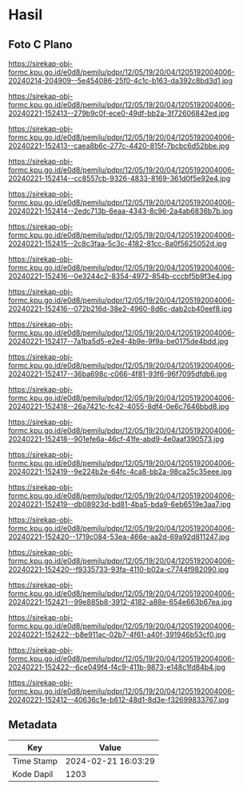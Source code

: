 # Hasil

## Foto C Plano

https://sirekap-obj-formc.kpu.go.id/e0d8/pemilu/pdpr/12/05/19/20/04/1205192004006-20240214-204909--5e454086-25f0-4c1c-b163-da392c8bd3d1.jpg

https://sirekap-obj-formc.kpu.go.id/e0d8/pemilu/pdpr/12/05/19/20/04/1205192004006-20240221-152413--279b9c0f-ece0-49df-bb2a-3f72606842ed.jpg

https://sirekap-obj-formc.kpu.go.id/e0d8/pemilu/pdpr/12/05/19/20/04/1205192004006-20240221-152413--caea8b6c-277c-4420-815f-7bcbc6d52bbe.jpg

https://sirekap-obj-formc.kpu.go.id/e0d8/pemilu/pdpr/12/05/19/20/04/1205192004006-20240221-152414--cc8557cb-9326-4833-8169-361d0f5e92e4.jpg

https://sirekap-obj-formc.kpu.go.id/e0d8/pemilu/pdpr/12/05/19/20/04/1205192004006-20240221-152414--2edc713b-6eaa-4343-8c96-2a4ab6836b7b.jpg

https://sirekap-obj-formc.kpu.go.id/e0d8/pemilu/pdpr/12/05/19/20/04/1205192004006-20240221-152415--2c8c3faa-5c3c-4182-81cc-8a0f5625052d.jpg

https://sirekap-obj-formc.kpu.go.id/e0d8/pemilu/pdpr/12/05/19/20/04/1205192004006-20240221-152416--0e3244c2-8354-4972-854b-cccbf5b9f3e4.jpg

https://sirekap-obj-formc.kpu.go.id/e0d8/pemilu/pdpr/12/05/19/20/04/1205192004006-20240221-152416--072b216d-38e2-4960-8d6c-dab2cb40eef8.jpg

https://sirekap-obj-formc.kpu.go.id/e0d8/pemilu/pdpr/12/05/19/20/04/1205192004006-20240221-152417--7a1ba5d5-e2e4-4b9e-9f9a-be0175de4bdd.jpg

https://sirekap-obj-formc.kpu.go.id/e0d8/pemilu/pdpr/12/05/19/20/04/1205192004006-20240221-152417--36ba698c-c066-4f81-93f6-96f7095dfdb6.jpg

https://sirekap-obj-formc.kpu.go.id/e0d8/pemilu/pdpr/12/05/19/20/04/1205192004006-20240221-152418--26a7421c-fc42-4055-8df4-0e6c7646bbd8.jpg

https://sirekap-obj-formc.kpu.go.id/e0d8/pemilu/pdpr/12/05/19/20/04/1205192004006-20240221-152418--901efe6a-46cf-41fe-abd9-4e0aaf390573.jpg

https://sirekap-obj-formc.kpu.go.id/e0d8/pemilu/pdpr/12/05/19/20/04/1205192004006-20240221-152419--9e224b2e-64fc-4ca8-bb2a-98ca25c35eee.jpg

https://sirekap-obj-formc.kpu.go.id/e0d8/pemilu/pdpr/12/05/19/20/04/1205192004006-20240221-152419--db08923d-bd81-4ba5-bda9-6eb6519e3aa7.jpg

https://sirekap-obj-formc.kpu.go.id/e0d8/pemilu/pdpr/12/05/19/20/04/1205192004006-20240221-152420--1719c084-53ea-466e-aa2d-69a92d811247.jpg

https://sirekap-obj-formc.kpu.go.id/e0d8/pemilu/pdpr/12/05/19/20/04/1205192004006-20240221-152420--f9335733-93fa-4110-b02a-c7744f982090.jpg

https://sirekap-obj-formc.kpu.go.id/e0d8/pemilu/pdpr/12/05/19/20/04/1205192004006-20240221-152421--99e885b8-3912-4182-a88e-654e663b67ea.jpg

https://sirekap-obj-formc.kpu.go.id/e0d8/pemilu/pdpr/12/05/19/20/04/1205192004006-20240221-152422--b8e911ac-02b7-4f61-a40f-391946b53cf0.jpg

https://sirekap-obj-formc.kpu.go.id/e0d8/pemilu/pdpr/12/05/19/20/04/1205192004006-20240221-152422--6ce049f4-f4c9-411b-9873-e148c1fd84b4.jpg

https://sirekap-obj-formc.kpu.go.id/e0d8/pemilu/pdpr/12/05/19/20/04/1205192004006-20240221-152412--40636c1e-b612-48d1-8d3e-f32699833767.jpg


## Metadata

| Key        | Value               |
| ---------- | ------------------- |
| Time Stamp | 2024-02-21 16:03:29 |
| Kode Dapil | 1203                |



